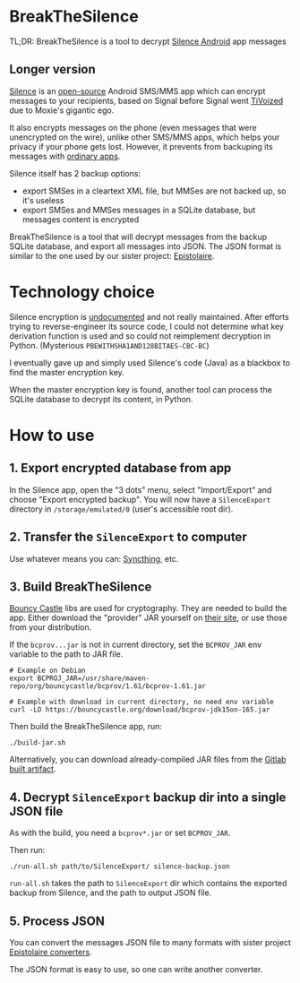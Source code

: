 # BreakTheSilence

TL;DR: BreakTheSilence is a tool to decrypt [Silence Android](https://f-droid.org/app/org.smssecure.smssecure) app messages

## Longer version

[Silence](https://silence.im/) is an [open-source](https://f-droid.org/app/org.smssecure.smssecure) Android SMS/MMS app which can encrypt
messages to your recipients, based on Signal before Signal went [TiVoized](https://whispersystems.discoursehosting.net/t/how-to-get-signal-apks-outside-of-the-google-play-store/808/20) due to Moxie's gigantic ego.

It also encrypts messages on the phone (even messages that were unencrypted on the wire), unlike other SMS/MMS apps, which helps your privacy if your phone gets lost.
However, it prevents from backuping its messages with [ordinary apps](https://f-droid.org/packages/re.indigo.epistolaire).

Silence itself has 2 backup options:
- export SMSes in a cleartext XML file, but MMSes are not backed up, so it's useless
- export SMSes and MMSes messages in a SQLite database, but messages content is encrypted

BreakTheSilence is a tool that will decrypt messages from the backup SQLite database, and export all messages into JSON.
The JSON format is similar to the one used by our sister project: [Epistolaire](https://gitlab.com/hydrargyrum/epistolaire).

# Technology choice

Silence encryption is [undocumented](https://git.silence.dev/Silence/Silence-Android/-/issues/783) and not really maintained.
After efforts trying to reverse-engineer its source code, I could not determine what key derivation function is used and so could not reimplement decryption in Python. (Mysterious `PBEWITHSHA1AND128BITAES-CBC-BC`)

I eventually gave up and simply used Silence's code (Java) as a blackbox to find the master encryption key.

When the master encryption key is found, another tool can process the SQLite database to decrypt its content, in Python.

# How to use
## 1. Export encrypted database from app
In the Silence app, open the "3 dots" menu, select "Import/Export" and choose "Export encrypted backup".
You will now have a `SilenceExport` directory in `/storage/emulated/0` (user's accessible root dir).

## 2. Transfer the `SilenceExport` to computer
Use whatever means you can: [Syncthing](https://f-droid.org/packages/com.nutomic.syncthingandroid), etc.

## 3. Build BreakTheSilence
[Bouncy Castle](https://bouncycastle.org/) libs are used for cryptography.
They are needed to build the app. Either download the "provider" JAR yourself on [their site](https://bouncycastle.org/latest_releases.html), or use those from your distribution.

If the `bcprov...jar` is not in current directory, set the `BCPROV_JAR` env variable to the path to JAR file.

	# Example on Debian
	export BCPROJ_JAR=/usr/share/maven-repo/org/bouncycastle/bcprov/1.61/bcprov-1.61.jar

	# Example with download in current directory, no need env variable
	curl -LO https://bouncycastle.org/download/bcprov-jdk15on-165.jar

Then build the BreakTheSilence app, run:

	./build-jar.sh

Alternatively, you can download already-compiled JAR files from the [Gitlab built artifact](https://gitlab.com/hydrargyrum/breakthesilence/pipelines).

## 4. Decrypt `SilenceExport` backup dir into a single JSON file
As with the build, you need a `bcprov*.jar` or set `BCPROV_JAR`.

Then run:

	./run-all.sh path/to/SilenceExport/ silence-backup.json

`run-all.sh` takes the path to `SilenceExport` dir which contains the exported backup from Silence, and the path to output JSON file.

## 5. Process JSON
You can convert the messages JSON file to many formats with sister project [Epistolaire converters](https://gitlab.com/hydrargyrum/epistolaire/-/tree/master/converters).

The JSON format is easy to use, so one can write another converter.
